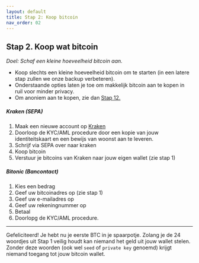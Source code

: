 ```yaml
---
layout: default
title: Stap 2: Koop bitcoin
nav_order: 02
---
```



## Stap 2. Koop wat bitcoin
*Doel: Schaf een kleine hoeveelheid bitcoin aan.*

- Koop slechts een kleine hoeveelheid bitcoin om te starten (in een latere stap zullen we onze backup verbeteren).
- Onderstaande opties laten je toe om makkelijk bitcoin aan te kopen in ruil voor minder privacy.
- Om anoniem aan te kopen, zie dan <a href="#Stap-12-Anoniem=aankopen" target="_blank">Stap 12.</a>

##### Kraken (SEPA)

1. Maak een nieuwe account op [Kraken](https://www.kraken.com)
2. Doorloop de KYC/AML procedure door een kopie van jouw identiteitskaart en een bewijs van woonst aan te leveren.
3. Schrijf via SEPA over naar kraken
4. Koop bitcoin
5. Verstuur je bitcoins van Kraken naar jouw eigen wallet (zie stap 1)


##### Bitonic (Bancontact)

1. Kies een bedrag
2. Geef uw bitcoinadres op (zie stap 1)
3. Geef uw e-mailadres op
4. Geef uw rekeningnummer op
5. Betaal
6. Doorlopg de KYC/AML procedure.


------

Gefeliciteerd! Je hebt nu je eerste BTC in je spaarpotje. Zolang je de 24 woordjes uit Stap 1 veilig houdt kan niemand het geld uit jouw wallet stelen. Zonder deze woorden (ook wel `seed` of `private key` genoemd) krijgt niemand toegang tot jouw bitcoin wallet.
